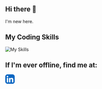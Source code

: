## Hi there 👋
I'm new here.
<!--
**EuniceA-tech8/EuniceA-tech8** is a ✨ _special_ ✨ repository because its `README.md` (this file) appears on your GitHub profile.

Here are some ideas to get you started:

- 🔭 I’m currently working on ...
- 🌱 I’m currently learning ...
- 👯 I’m looking to collaborate on ...
- 🤔 I’m looking for help with ...
- 💬 Ask me about ...
- 📫 How to reach me: ...
- 😄 Pronouns: ...
- ⚡ Fun fact: ...
--> 
## My Coding Skills
![My Skills](https://skillicons.dev/icons?i=py,java,nodejs,anaconda,instagram,js,vscode)

## If I'm ever offline, find me at:
<a href = "https://www.linkedin.com/in/eunice-adu-agyei"/><img src = "https://github.com/tandpfun/skill-icons/raw/main/icons/LinkedIn.svg" height = "30" />


